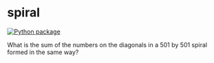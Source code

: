 # spiral

[![Python package](https://github.com/vcu-chfauerbach/spiral/actions/workflows/pytest.yml/badge.svg)](https://github.com/vcu-DBaptisteMitchell/spiral2/actions/workflows/pytest.yml)

What is the sum of the numbers on the diagonals in a 501 by 501 spiral formed in the same way?
